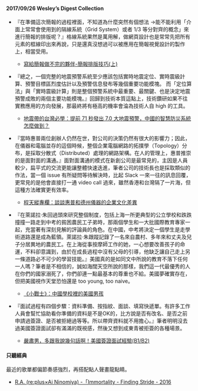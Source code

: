 #### 2017/09/26 Wesley’s Digest Collection

- 『在準備這次簡報的過程裡面，不知道為什麼突然有個想法 →能不能利用「介面上常常會使用到的隔線系統（Grid System）或者 1/3 等分對齊的概念」來進行簡報的排版呢？』格線系統果然是萬用解，做網頁設計也是常常先把所有元素的框線印出來再說，只是還真沒想過可以被應用在簡報視覺設計的製作上，相當受用。
  - [寫給簡報做不完的夥伴-簡報排版技巧(上)](https://medium.com/@citysite1025/%E7%B0%A1%E5%A0%B1%E5%9F%BA%E7%A4%8E%E6%8E%92%E7%89%88-a0ef7d4606ec)
  
- 『總之，一個完整的地震預警系統至少應該包括實時地震定位、實時震級計算、預警目標區烈度估計以及預警信息發布等幾個重要功能模塊。 而「定位算法」與「實時震級計算」則是整個預警系統中最重要、最關鍵、也是決定地震預警成敗的兩個主要功能模塊。』回歸到技術本質這點上，技術鑽研如果不往實務應用的方向發展，那最終將有極高的機率會淪為技術人自 high 的工具。
  - [地震帶的台灣必學：提前 71 秒發出 7.0 大地震預警，中國的智慧防災系統怎麼做到？](https://buzzorange.com/techorange/2017/08/09/china-earthquake-alarm/)
  
- 『當時惠普兩位創辦人仍然在世，對公司的決策仍然有很大的影響力；因此，在儀器和電腦並存的這個時候，整個企業電腦網路的拓撲學（Topology）分布，是採取分散式（Distributed）處理的網路架構。在人的管理上，惠普推崇的是面對面的溝通。』面對面溝通的模式在新創公司是最常見的，主因是人員較少，扁平式的交流更能讓整體快速迭進，筆者公司的技術長也是採取類似的作法，當一個 issue 有所疑問等待解決時，比起 Slack 一來一往的訊息回覆，更常見的是他會直接打一通 video call 過來，雖然香港和台灣隔了一片海，但這種方法確實更有效率。
  - [程天縱專欄：談談惠普和德州儀器的企業文化差異](https://rocket.cafe/talks/85529)
  
- 『在萊諾拉·朱回過頭來研究整個制度，包括上海一所更典型的公立學校和跌跌撞撞一路走到中考的貧困農民工子弟時，那兩個學生和一大批國際教育專家一起，充當著有深刻見解的評論員的角色。在中國，中考將決定一個學生是走學術道路還是成為藍領。萊諾拉·朱跟蹤記錄了一名來自農村、多年來和丈夫及兒子分居異地的農民工。在上海從事按摩師工作的她，一心想要改善孩子的命運，不料卻意識到，由於在成長過程中沒有父母的引導，他缺乏讓自己走上另一條道路必不可少的學習技能。』美國真的是如同文中所說的教育不落下任何一人嗎？筆者是不相信的，誠如海闊天空所說的那樣，我們這一代最優秀的人在你們的國家溺死了，你們卻連一點最基本的尊重也不給。美國夢確實存在，但把美國視作天堂恐怕還是 too young, too naive。
  - [《小戰士》：中國學校裡的美國男孩](https://cn.nytimes.com/china/20170825/little-soldiers-lenora-chu/zh-hant/)


- 『面試過程有四個步驟：資料準備、按指紋、面談、填寫快遞單。有許多工作人員會幫忙協助看你準備的資料是不是OK的，比方說是否有改名、是否之前申請過簽證、是否被拒絕過等等。所以帶齊資料就不用擔心。』筆者明明沒去過美國簽證面試卻有滿滿的既視感，然後又想到成東青被拒簽的各種場景。
  - [嚴肅男，多跟我說幾句話啊！美國簽證面試經驗(B1/B2)](https://hanamizuki.tw/usa-visa-ait-interview/)





#### 只聽經典
最近的歌單都偏節奏感強烈，再搭配點人聲畫龍點睛。
- [R.A. (re:plus×Ai Ninomiya) -「Immortality - Finding Stride - 2016](https://www.youtube.com/watch?v=9HNwtDES5rc&list=PL9do701rCbQzwjmlebZffsYM4mVw44SrJ&index=190)